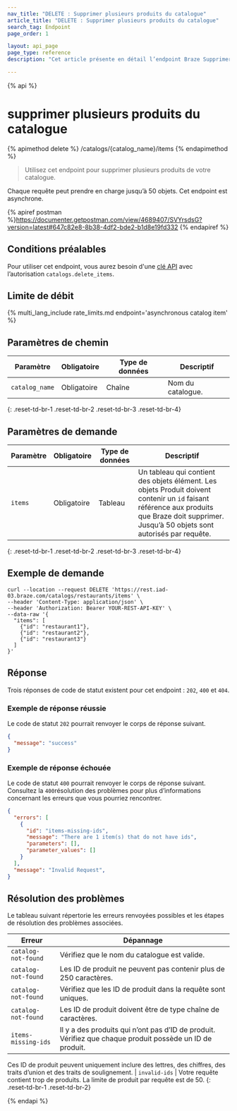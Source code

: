 ```yaml
---
nav_title: "DELETE : Supprimer plusieurs produits du catalogue"
article_title: "DELETE : Supprimer plusieurs produits du catalogue"
search_tag: Endpoint
page_order: 1

layout: api_page
page_type: reference
description: "Cet article présente en détail l’endpoint Braze Supprimer plusieurs produits du catalogue."

---
```

{% api %}
# supprimer plusieurs produits du catalogue
{% apimethod delete %}
/catalogs/{catalog_name}/items
{% endapimethod %}

> Utilisez cet endpoint pour supprimer plusieurs produits de votre catalogue. 

Chaque requête peut prendre en charge jusqu’à 50 objets. Cet endpoint est asynchrone.

{% apiref postman %}https://documenter.getpostman.com/view/4689407/SVYrsdsG?version=latest#647c82e8-8b38-4df2-bde2-b1d8e19fd332 {% endapiref %}

## Conditions préalables

Pour utiliser cet endpoint, vous aurez besoin d'une [clé API]({{site.baseurl}}/api/basics#rest-api-key/) avec l’autorisation `catalogs.delete_items`.

## Limite de débit

{% multi_lang_include rate_limits.md endpoint='asynchronous catalog item' %}

## Paramètres de chemin

| Paramètre | Obligatoire | Type de données | Descriptif |
|---|---|---|---|
| `catalog_name` | Obligatoire | Chaîne | Nom du catalogue. |
{: .reset-td-br-1 .reset-td-br-2 .reset-td-br-3 .reset-td-br-4}

## Paramètres de demande

| Paramètre | Obligatoire | Type de données | Descriptif |
|---|---|---|---|
| `items` | Obligatoire | Tableau | Un tableau qui contient des objets élément. Les objets Produit doivent contenir un `id` faisant référence aux produits que Braze doit supprimer. Jusqu’à 50 objets sont autorisés par requête.
{: .reset-td-br-1 .reset-td-br-2 .reset-td-br-3 .reset-td-br-4}

## Exemple de demande

```
curl --location --request DELETE 'https://rest.iad-03.braze.com/catalogs/restaurants/items' \
--header 'Content-Type: application/json' \
--header 'Authorization: Bearer YOUR-REST-API-KEY' \
--data-raw '{
  "items": [
    {"id": "restaurant1"},
    {"id": "restaurant2"},
    {"id": "restaurant3"}
  ]
}'
```

## Réponse

Trois réponses de code de statut existent pour cet endpoint : `202`, `400` et `404`.

### Exemple de réponse réussie

Le code de statut `202` pourrait renvoyer le corps de réponse suivant.

```json
{
  "message": "success"
}
```

### Exemple de réponse échouée

Le code de statut `400` pourrait renvoyer le corps de réponse suivant. Consultez la `400`résolution des problèmes[](#troubleshooting) pour plus d’informations concernant les erreurs que vous pourriez rencontrer.

```json
{
  "errors": [
    {
      "id": "items-missing-ids",
      "message": "There are 1 item(s) that do not have ids",
      "parameters": [],
      "parameter_values": []
    }
  ],
  "message": "Invalid Request",
}
```

## Résolution des problèmes

Le tableau suivant répertorie les erreurs renvoyées possibles et les étapes de résolution des problèmes associées.

| Erreur | Dépannage |
| --- | --- |
| `catalog-not-found` | Vérifiez que le nom du catalogue est valide. |
| `catalog-not-found` | Les ID de produit ne peuvent pas contenir plus de 250 caractères. |
|  `catalog-not-found` | Vérifiez que les ID de produit dans la requête sont uniques. |
|<b> </b>`catalog-not-found`<b> | </b>Les ID de produit doivent être de type chaîne de caractères. |
| `items-missing-ids` |Il y a des produits qui n’ont pas d’ID de produit. Vérifiez que chaque produit possède un ID de produit.
Ces ID de produit peuvent uniquement inclure des lettres, des chiffres, des traits d’union et des traits de soulignement.
| `invalid-ids` | Votre requête contient trop de produits. La limite de produit par requête est de 50.
{: .reset-td-br-1 .reset-td-br-2}

{% endapi %}